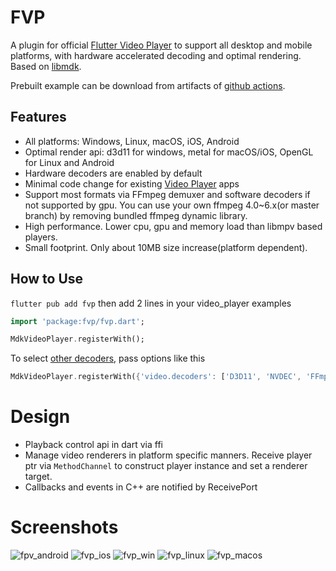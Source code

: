 # FVP

A plugin for official [Flutter Video Player](https://pub.dev/packages/video_player) to support all desktop and mobile platforms, with hardware accelerated decoding and optimal rendering. Based on [libmdk](https://github.com/wang-bin/mdk-sdk).

Prebuilt example can be download from artifacts of [github actions](https://github.com/wang-bin/fvp/actions).

## Features
- All platforms: Windows, Linux, macOS, iOS, Android
- Optimal render api: d3d11 for windows, metal for macOS/iOS, OpenGL for Linux and Android
- Hardware decoders are enabled by default
- Minimal code change for existing [Video Player](https://pub.dev/packages/video_player) apps
- Support most formats via FFmpeg demuxer and software decoders if not supported by gpu. You can use your own ffmpeg 4.0~6.x(or master branch) by removing bundled ffmpeg dynamic library.
- High performance. Lower cpu, gpu and memory load than libmpv based players.
- Small footprint. Only about 10MB size increase(platform dependent).

## How to Use

`flutter pub add fvp` then add 2 lines in your video_player examples

```dart
import 'package:fvp/fvp.dart';

MdkVideoPlayer.registerWith();
```

To select [other decoders](https://github.com/wang-bin/mdk-sdk/wiki/Decoders), pass options like this
```dart
MdkVideoPlayer.registerWith({'video.decoders': ['D3D11', 'NVDEC', 'FFmpeg']}); // windows
```

# Design
- Playback control api in dart via ffi
- Manage video renderers in platform specific manners. Receive player ptr via `MethodChannel` to construct player instance and set a renderer target.
- Callbacks and events in C++ are notified by ReceivePort

# Screenshots
![fpv_android](https://github.com/wang-bin/fvp/assets/785206/40f458e5-d7ca-4513-b709-b056deaaf421)
![fvp_ios](https://user-images.githubusercontent.com/785206/250348936-e5e1fb14-9c81-4652-8f53-37e8d64195a3.jpg)
![fvp_win](https://github.com/wang-bin/fvp/assets/785206/920bdd51-6947-4a00-87b4-9c1a21a68d51)
![fvp_linux](https://github.com/wang-bin/fvp/assets/785206/ce2ad50b-2ead-43bb-bf25-6e2575c5ebe1)
![fvp_macos](https://github.com/wang-bin/fvp/assets/785206/71de39a4-c5f0-4c8f-9920-d7dfc6cd0d9a)